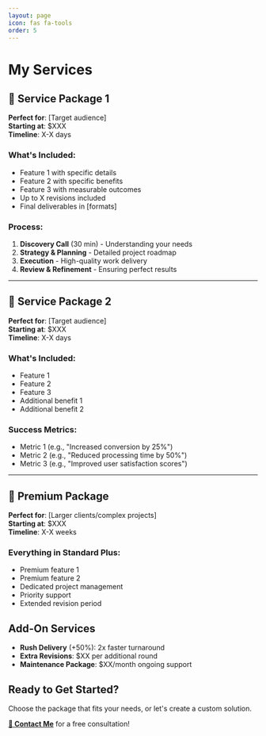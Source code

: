 ```yaml
---
layout: page
icon: fas fa-tools
order: 5
---
```


# My Services

## 🎯 Service Package 1
**Perfect for**: [Target audience]  
**Starting at**: $XXX  
**Timeline**: X-X days

### What's Included:
- Feature 1 with specific details
- Feature 2 with specific benefits  
- Feature 3 with measurable outcomes
- Up to X revisions included
- Final deliverables in [formats]

### Process:
1. **Discovery Call** (30 min) - Understanding your needs
2. **Strategy & Planning** - Detailed project roadmap
3. **Execution** - High-quality work delivery
4. **Review & Refinement** - Ensuring perfect results

---

## 💼 Service Package 2
**Perfect for**: [Target audience]  
**Starting at**: $XXX  
**Timeline**: X-X days

### What's Included:
- Feature 1
- Feature 2  
- Feature 3
- Additional benefit 1
- Additional benefit 2

### Success Metrics:
- Metric 1 (e.g., "Increased conversion by 25%")
- Metric 2 (e.g., "Reduced processing time by 50%")
- Metric 3 (e.g., "Improved user satisfaction scores")

---

## 🚀 Premium Package
**Perfect for**: [Larger clients/complex projects]  
**Starting at**: $XXX  
**Timeline**: X-X weeks

### Everything in Standard Plus:
- Premium feature 1
- Premium feature 2
- Dedicated project management
- Priority support
- Extended revision period

## Add-On Services
- **Rush Delivery** (+50%): 2x faster turnaround
- **Extra Revisions**: $XX per additional round
- **Maintenance Package**: $XX/month ongoing support

## Ready to Get Started?

Choose the package that fits your needs, or let's create a custom solution.

[**📧 Contact Me**](mailto:your-email@example.com) for a free consultation!